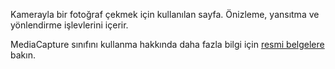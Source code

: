 ﻿Kamerayla bir fotoğraf çekmek için kullanılan sayfa. Önizleme, yansıtma ve yönlendirme işlevlerini içerir.

MediaCapture sınıfını kullanma hakkında daha fazla bilgi için [resmi belgelere](https://docs.microsoft.com/uwp/api/windows.media.capture.mediacapture) bakın.